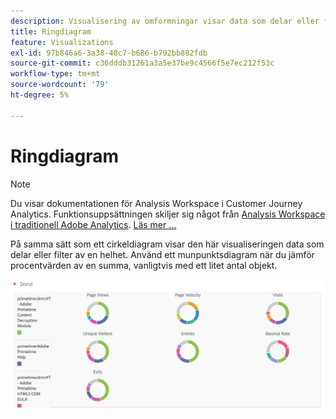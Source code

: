 ```yaml
---
description: Visualisering av omformningar visar data som delar eller filter av en helhet.
title: Ringdiagram
feature: Visualizations
exl-id: 97b846a6-3a38-48c7-b686-b792bb882fdb
source-git-commit: c36dddb31261a3a5e37be9c4566f5e7ec212f53c
workflow-type: tm+mt
source-wordcount: '79'
ht-degree: 5%

---
```


# Ringdiagram

>[!NOTE]
>
>Du visar dokumentationen för Analysis Workspace i Customer Journey Analytics. Funktionsuppsättningen skiljer sig något från [Analysis Workspace i traditionell Adobe Analytics](https://experienceleague.adobe.com/docs/analytics/analyze/analysis-workspace/home.html). [Läs mer …](/help/getting-started/cja-aa.md)

På samma sätt som ett cirkeldiagram visar den här visualiseringen data som delar eller filter av en helhet. Använd ett munpunktsdiagram när du jämför procentvärden av en summa, vanligtvis med ett litet antal objekt.

![](assets/donut.png)
